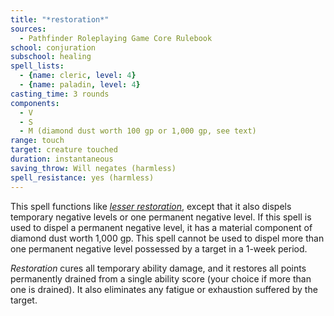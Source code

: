 ```yaml
---
title: "*restoration*"
sources:
  - Pathfinder Roleplaying Game Core Rulebook
school: conjuration
subschool: healing
spell_lists:
  - {name: cleric, level: 4}
  - {name: paladin, level: 4}
casting_time: 3 rounds
components:
  - V
  - S
  - M (diamond dust worth 100 gp or 1,000 gp, see text)
range: touch
target: creature touched
duration: instantaneous
saving_throw: Will negates (harmless)
spell_resistance: yes (harmless)
---
```


This spell functions like [*lesser restoration*](/spells/lesser-restoration/), except that it also dispels temporary negative levels or one permanent negative level. If this spell is used to dispel a permanent negative level, it has a material component of diamond dust worth 1,000 gp. This spell cannot be used to dispel more than one permanent negative level possessed by a target in a 1-week period.

*Restoration* cures all temporary ability damage, and it restores all points permanently drained from a single ability score (your choice if more than one is drained). It also eliminates any fatigue or exhaustion suffered by the target.

